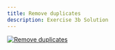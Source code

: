 ```yaml
---
title: Remove duplicates 
description: Exercise 3b Solution
---
```


[![Remove duplicates](/gifs/3.3b-removeduplicates.gif)](/gifs/3.3b-removeduplicates.gif)

